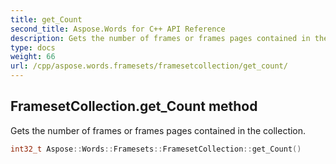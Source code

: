 ```yaml
---
title: get_Count
second_title: Aspose.Words for C++ API Reference
description: Gets the number of frames or frames pages contained in the collection. 
type: docs
weight: 66
url: /cpp/aspose.words.framesets/framesetcollection/get_count/
---
```

## FramesetCollection.get_Count method


Gets the number of frames or frames pages contained in the collection.

```cpp
int32_t Aspose::Words::Framesets::FramesetCollection::get_Count()
```

